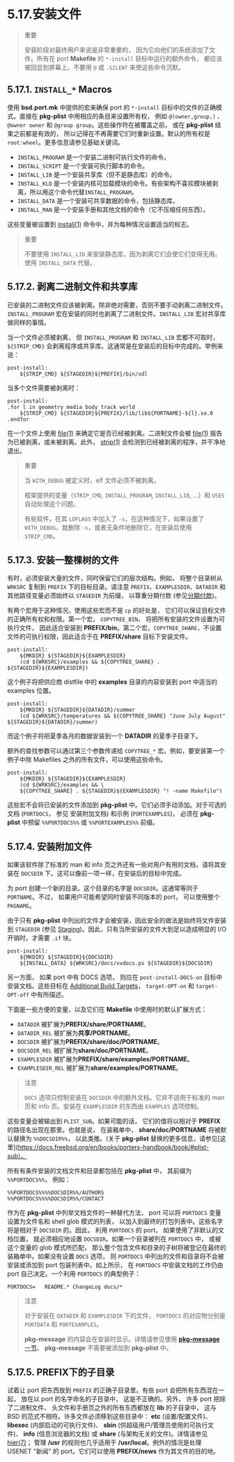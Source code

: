 # 5.17.安装文件

> 重要
>
> 安装阶段对最终用户来说是非常重要的， 因为它向他们的系统添加了文件。所有在 port **Makefile** 的 `*-install` 目标中运行的额外命令， 都应该被回显到屏幕上。不要用 `@` 或 `.SILENT` 来使这些命令沉默。

## 5.17.1. `INSTALL_*` Macros

使用 **bsd.port.mk** 中提供的宏来确保 port 的 `*-install` 目标中的文件的正确模式。直接在 **pkg-plist** 中用相应的条目来设置所有权， 例如 `@(owner,group,)` 、 `@owner owner` 和 `@group group`。这些操作符在被覆盖之前， 或在 **pkg-plist** 结束之前都是有效的， 所以记得在不再需要它们时重新设置。默认的所有权是 `root:wheel`。更多信息请参见基础关键词。

- `INSTALL_PROGRAM` 是一个安装二进制可执行文件的命令。
- `INSTALL_SCRIPT` 是一个安装可执行脚本的命令。
- `INSTALL_LIB` 是一个安装共享库（但不是静态库）的命令。
- `INSTALL_KLD` 是一个安装内核可加载模块的命令。有些架构不喜欢模块被剥离，所以用这个命令代替`INSTALL_PROGRAM`。
- `INSTALL_DATA` 是一个安装可共享数据的命令，包括静态库。
- `INSTALL_MAN` 是一个安装手册和其他文档的命令（它不压缩任何东西）。

这些变量被设置到 [install(1)](https://man.freebsd.org/cgi/man.cgi?query=install&sektion=1&format=html) 命令中，并为每种情况设置适当的标志。

> 重要
>
> 不要使用 `INSTALL_LIB` 来安装静态库，因为剥离它们会使它们变得无用。使用 `INSTALL_DATA` 代替。

## 5.17.2. 剥离二进制文件和共享库

已安装的二进制文件应该被剥离。除非绝对需要，否则不要手动剥离二进制文件。`INSTALL_PROGRAM` 宏在安装的同时也剥离了二进制文件。`INSTALL_LIB` 宏对共享库做同样的事情。

当一个文件必须被剥离， 但 `INSTALL_PROGRAM` 和 `INSTALL_LIB` 宏都不可取时， `${STRIP_CMD}` 会剥离程序或共享库。这通常是在安装后的目标中完成的。举例来说：

```
post-install:
	${STRIP_CMD} ${STAGEDIR}${PREFIX}/bin/xdl
```

当多个文件需要被剥离时：

```
post-install:
.for l in geometry media body track world
	${STRIP_CMD} ${STAGEDIR}${PREFIX}/lib/lib${PORTNAME}-${l}.so.0
.endfor
```

在一个文件上使用 [file(1)](https://man.freebsd.org/cgi/man.cgi?query=file&sektion=1&format=html) 来确定它是否已经被剥离。二进制文件会被 [file(1)](https://man.freebsd.org/cgi/man.cgi?query=file&sektion=1&format=html) 报告为已被剥离，或未被剥离。此外， [strip(1)](https://man.freebsd.org/cgi/man.cgi?query=strip&sektion=1&format=html) 会检测到已经被剥离的程序，并干净地退出。

> 重要
>
> 当 `WITH_DEBUG` 被定义时，elf 文件必须不被剥离。
>
> 框架提供的变量（`STRIP_CMD`, `INSTALL_PROGRAM`, `INSTALL_LIB`, ...）和 `USES` 自动处理这个问题。
>
> 有些软件，在其 `LDFLAGS` 中加入了 `-s`，在这种情况下，如果设置了 `WITH_DEBUG`，就删除 `-s`，或者无条件地删除它，在安装后使用 `STRIP_CMD`。

## 5.17.3. 安装一整棵树的文件

有时，必须安装大量的文件，同时保留它们的层次结构。例如， 将整个目录树从 `WRKSRC` 复制到 `PREFIX` 下的目标目录。请注意 `PREFIX`、`EXAMPLESDIR`、`DATADIR` 和其他路径变量必须始终以 `STAGEDIR` 为前缀， 以尊重分期付款 (参见[分期付款](https://docs.freebsd.org/en/books/porters-handbook/book/#staging))。

有两个宏用于这种情况。使用这些宏而不是 `cp` 的好处是， 它们可以保证目标文件的正确所有权和权限。第一个宏， `COPYTREE_BIN`， 将把所有安装的文件设置为可执行文件， 因此适合安装到 **PREFIX/bin**。第二个宏，`COPYTREE_SHARE`，不设置文件的可执行权限，因此适合于在 **PREFIX/share** 目标下安装文件。

```
post-install:
	${MKDIR} ${STAGEDIR}${EXAMPLESDIR}
	(cd ${WRKSRC}/examples && ${COPYTREE_SHARE} . ${STAGEDIR}${EXAMPLESDIR})
```

这个例子将把供应商 distfile 中的 **examples**  目录的内容安装到 port 中适当的 examples 位置。

```
post-install:
	${MKDIR} ${STAGEDIR}${DATADIR}/summer
	(cd ${WRKSRC}/temperatures && ${COPYTREE_SHARE} "June July August" ${STAGEDIR}${DATADIR}/summer)
```

而这个例子将把夏季各月的数据安装到一个 **DATADIR** 的夏季子目录下。

额外的查找参数可以通过第三个参数传递给 `COPYTREE_*` 宏。例如，要安装第一个例子中除 Makefiles 之外的所有文件，可以使用这些命令。

```
post-install:
	${MKDIR} ${STAGEDIR}${EXAMPLESDIR}
	(cd ${WRKSRC}/examples && \
	${COPYTREE_SHARE} . ${STAGEDIR}${EXAMPLESDIR} "! -name Makefile")
```

这些宏不会将已安装的文件添加到 **pkg-plist** 中。它们必须手动添加。对于可选的文档 (`PORTDOCS`， 参见 安装附加文档) 和示例 (`PORTEXAMPLES`)， 必须在 **pkg-plist** 中预留 `%%PORTDOCS%%` 或 `%%PORTEXAMPLES%%` 前缀。

## 5.17.4. 安装附加文件

如果该软件除了标准的 man 和 info 页之外还有一些对用户有用的文档，请将其安装在 `DOCSDIR` 下。这可以像前一项一样，在安装后的目标中完成。

为 port 创建一个新的目录。这个目录的名字是 `DOCSDIR`。这通常等同于 `PORTNAME`。不过， 如果用户可能希望同时安装不同版本的 port， 可以使用整个 `PKGNAME`。

由于只有 **pkg-plist** 中列出的文件才会被安装，因此安全的做法是始终将文件安装到 `STAGEDIR` (参见 [Staging](https://docs.freebsd.org/en/books/porters-handbook/book/#staging))。因此，只有当所安装的文件大到足以造成明显的 I/O 开销时，才需要 `.if` 块。

```
post-install:
	${MKDIR} ${STAGEDIR}${DOCSDIR}
	${INSTALL_DATA} ${WRKSRC}/docs/xvdocs.ps ${STAGEDIR}${DOCSDIR}
```

另一方面， 如果 port 中有 DOCS 选项， 则应在 `post-install-DOCS-on` 目标中安装文档。这些目标在 [Additional Build Targets](https://docs.freebsd.org/en/books/porters-handbook/book/#options-targets)， `target-OPT-on` 和 `target-OPT-off` 中有所描述。

下面是一些方便的变量，以及它们在 **Makefile** 中使用时的默认扩展方式：

- `DATADIR` 被扩展为**PREFIX/share/PORTNAME**。
- `DATADIR_REL` 被扩展为**共享/PORTNAME**。
- `DOCSDIR` 被扩展为**PREFIX/share/doc/PORTNAME**。
- `DOCSDIR_REL` 被扩展为**share/doc/PORTNAME**。
- `EXAMPLESDIR` 被扩展为**PREFIX/share/examples/PORTNAME**。
- `EXAMPLESDIR_REL` 被扩展为**share/examples/PORTNAME**。

> 注意
>
> `DOCS` 选项只控制安装在 `DOCSDIR` 中的额外文档。它并不适用于标准的 man 页和 info 页。安装在 `EXAMPLESDIR` 的东西由 `EXAMPLES` 选项控制。

这些变量会被输出到 `PLIST_SUB`。如果可能的话， 它们的值将以相对于 **PREFIX** 的路径名出现在那里。也就是说， 在装箱单中， **share/doc/PORTNAME** 将被默认替换为 `%%DOCSDIR%%`， 以此类推。(关于 **pkg-plist** 替换的更多信息，请参见[这里](https://docs.freebsd.org/en/books/porters-handbook/book/#plist-sub）。

所有有条件安装的文档文件和目录都包括在 **pkg-plist** 中， 其前缀为 `%%PORTDOCS%%`， 例如：

```
%%PORTDOCS%%%%DOCSDIR%%/AUTHORS
%%PORTDOCS%%%%DOCSDIR%%/CONTACT
```

作为在 **pkg-plist** 中列举文档文件的一种替代方法， port 可以将 `PORTDOCS` 变量设置为文件名和 shell glob 模式的列表， 以加入到最终的打包列表中。这些名字将是相对于 `DOCSDIR` 的。因此， 利用 `PORTDOCS` 的 port， 如果使用了非默认的文档位置， 就必须相应地设置 `DOCSDIR`。如果一个目录被列在 `PORTDOCS` 中， 或被这个变量的 glob 模式所匹配， 那么整个包含文件和目录的子树将被登记在最终的装箱单中。如果没有设置 `DOCS` 选项， 则 `PORTDOCS` 中列出的文件和目录将不会被安装或添加到 port 包装列表中。如上所示， 在 `PORTDOCS` 中安装文档的工作仍由 port 自己决定。一个利用 `PORTDOCS` 的典型例子：

```
PORTDOCS=	README.* ChangeLog docs/*
```

> 注意
>
> 对于安装在 `DATADIR` 和 `EXAMPLESDIR` 下的文件， `PORTDOCS` 的对应物分别是 `PORTDATA` 和 `PORTEXAMPLES`。
>
> **pkg-message** 的内容会在安装时显示。详情请参见使用 [**pkg-message** 一节](https://docs.freebsd.org/en/books/porters-handbook/book/#porting-message)。 **pkg-message** 不需要被添加到 **pkg-plist** 中。

## 5.17.5. PREFIX下的子目录

试着让 port 把东西放到 `PREFIX` 的正确子目录里。有些 port 会把所有东西混在一起， 放在以 port 的名字命名的子目录中， 这是不正确的。另外， 许多 port 把除了二进制文件、 头文件和手册页之外的所有东西都放在 **lib** 的子目录中， 这与 BSD 的范式不相符。许多文件必须移到这些目录中： **etc** (设置/配置文件)、 **libexec** (内部启动的可执行文件)、 **sbin** (供超级用户/管理员使用的可执行文件)、 **info** (信息浏览器的文档) 或 **share** (与架构无关的文件)。详情请参见 [hier(7)](https://man.freebsd.org/cgi/man.cgi?query=hier&sektion=7&format=html)； 管理 **/usr** 的规则也几乎适用于 **/usr/local**。例外的情况是处理 USENET "新闻" 的 port。它们可以使用 **PREFIX/news** 作为其文件的目的地。
